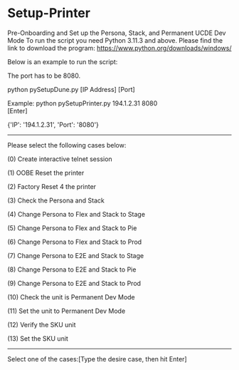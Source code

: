 # Setup-Printer
Pre-Onboarding and Set up the Persona, Stack, and Permanent UCDE Dev Mode
To run the script you need Python 3.11.3 and above. 
Please find the link to download the program: https://www.python.org/downloads/windows/

Below is an example to run the script:

The port has to be 8080.

python pySetupDune.py [IP Address] [Port]

Example:
python pySetupPrinter.py 194.1.2.31 8080  
[Enter]
  
  {'IP': '194.1.2.31', 'Port': '8080'}
  
  ---------------------------------------------------
  Please select the following cases below:

  (0) Create interactive telnet session
  
  (1) OOBE Reset the printer
  
  (2) Factory Reset 4 the printer
  
  (3) Check the Persona and Stack
  
  (4) Change Persona to Flex and Stack to Stage
  
  (5) Change Persona to Flex and Stack to Pie
  
  (6) Change Persona to Flex and Stack to Prod
  
  (7) Change Persona to E2E and Stack to Stage
  
  (8) Change Persona to E2E and Stack to Pie
  
  (9) Change Persona to E2E and Stack to Prod
  
  (10) Check the unit is Permanent Dev Mode
  
  (11) Set the unit to Permanent Dev Mode
  
  (12) Verify the SKU unit
  
  (13) Set the SKU unit
  
  ---------------------------------------------------

Select one of the cases:[Type the desire case, then hit Enter]
